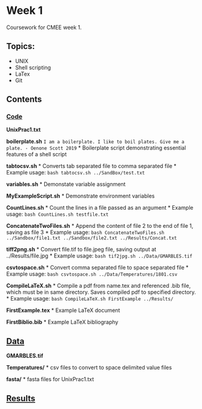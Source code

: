 # Week 1
Coursework for CMEE week 1.
## Topics:
* UNIX
* Shell scripting
* LaTex
* Git
## Contents
### [Code](https://github.com/SamT123/CMEECoursework/tree/master/Week2/Code)
**UnixPrac1.txt**

**boilerplate.sh**
	`I am a boilerplate. I like to boil plates. Give me a plate. - Oenone Scott 2019`
	* Boilerplate script demonstrating essential features of a shell script

**tabtocsv.sh**
	* Converts tab separated file to comma separated file
	* Example usage:
	`bash tabtocsv.sh ../SandBox/test.txt`

**variables.sh**
	* Demonstate variable assignment

**MyExampleScript.sh**
	* Demonstrate environment variables

**CountLines.sh**
	* Count the lines in a file passed as an argument
	* Example usage:
	`bash CountLines.sh testfile.txt`

**ConcatenateTwoFiles.sh**
	* Append the content of file 2 to the end of file 1, saving as file 3
	* Example usage:
	`bash ConcatenateTwoFiles.sh ../Sandbox/file1.txt ../Sandbox/file2.txt ../Results/Concat.txt`

**tiff2png.sh**
	* Convert file.tif  to file.jpeg file, saving output at ../Results/file.jpg
	* Example usage:
	`bash tif2jpg.sh ../Data/GMARBLES.tif`

**csvtospace.sh**
	* Convert comma separated file to space separated file
	* Example usage:
	`bash csvtospace.sh ../Data/Temperatures/1801.csv`

**CompileLaTeX.sh**
	* Compile a pdf from name.tex and referenced .bib file, which must be in same directory. Saves compiled pdf to specified directory.
	* Example usage:
	`bash CompileLaTeX.sh FirstExample ../Results/`

**FirstExample.tex**
	* Example LaTeX document

**FirstBiblio.bib**
	* Example LaTeX bibliography

## [Data](https://github.com/SamT123/CMEECoursework/tree/master/Week2/Data)

**GMARBLES.tif**

**Temperatures/**
	* csv files to convert to space delimited value files

**fasta/**
	* fasta files for UnixPrac1.txt

## [Results](https://github.com/SamT123/CMEECoursework/tree/master/Week2/Results)
